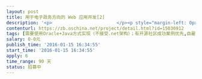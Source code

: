 ```yaml
---                
layout: post       
title: 用于电子政务方向的 Web 应用开发[2]           
description: '<p>                        </p><p style="margin-left: 0px;">现有一个软件开发项目需要外包，为了控制风险，发包人将外包过程拆分成三个阶段来实施，分别为：</p><p>阶段1：用户需求整理或用户需求分析，报酬金额3000元。要求承接方提交《用户需求说明书》或《用户需求分析报告》（承接方可选择其中之一）。</p><p>阶段2：系统概要设计，报酬金额1万元。要求承接方提交《项目概要设计书》。</p><p>阶段3：系统详细设计及实现。报酬金额预计超过20万元（具体由各承接者报价后双方协商确定，需单独订立合同、约定项目金额及支付方式、项目验收标准等），要求承接者提交《项目详细设计》及项目源代码、项目测试报告等一系列软件开发过程文档及结果文档。</p><p>为了确保是真正合适的承接者承接本项目、而不过早的将合适的承接者排除在外，本项目拟同时选择3个承接者展开工作，并根据各自的工作质量、工作进度最终选定一个承接者实际开展阶段3的工作，即另外两个承接者在提交了阶段1的成果或提交了阶段2的成果以后将被淘汰。</p><p><span style="font-size: 0.875rem;">附件是本项目的有关情况基本资料，包括两部分的内容，其一为本项目的总体设计要求，其二为目前已整理文档的目录，基本已经定义了系统的功能。更多详细情况不便公开，潜在承接人报名以后可以向发包人索取。</span></p><p><span style="font-size: 0.875rem;"><br></span></p><p>注意，本项目的最终交付期为90天，其中阶段1的交付期为中标以后5天、阶段2为中标以后10天。本项目的招标时间暂定为10天。</p><h4><br></h4><p>                    </p>'     
contenturl: https://zb.oschina.net/project/detail.html?id=15030912      
tags: [需要使用Oracle+Java方式实现（不接受.net架构）；有开源社区成功案例优先,自雇人士优先。,网站开发]            
salary: 0-0元          
publish_time: '2016-01-15 16:34:55'         
start_time: '2016-01-15 16:34:55'           
apply: 6                   
time_range: 90 天              
status: 招募中                  
---                 
```

